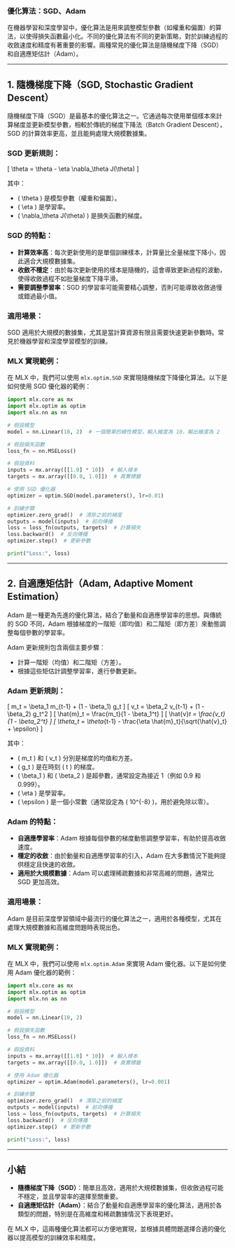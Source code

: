 ### **優化算法：SGD、Adam**

在機器學習和深度學習中，優化算法是用來調整模型參數（如權重和偏置）的算法，以使得損失函數最小化。不同的優化算法有不同的更新策略，對於訓練過程的收斂速度和精度有著重要的影響。兩種常見的優化算法是隨機梯度下降（SGD）和自適應矩估計（Adam）。

---

## **1. 隨機梯度下降（SGD, Stochastic Gradient Descent）**

隨機梯度下降（SGD）是最基本的優化算法之一。它通過每次使用單個樣本來計算梯度並更新模型參數，相較於傳統的梯度下降法（Batch Gradient Descent），SGD 的計算效率更高，並且能夠處理大規模數據集。

### **SGD 更新規則**：

\[
\theta = \theta - \eta \nabla_\theta J(\theta)
\]

其中：
- \( \theta \) 是模型參數（權重和偏置）。
- \( \eta \) 是學習率。
- \( \nabla_\theta J(\theta) \) 是損失函數的梯度。

### **SGD 的特點**：
- **計算效率高**：每次更新使用的是單個訓練樣本，計算量比全量梯度下降小，因此適合大規模數據集。
- **收斂不穩定**：由於每次更新使用的樣本是隨機的，這會導致更新過程的波動，使得收斂過程不如批量梯度下降平滑。
- **需要調整學習率**：SGD 的學習率可能需要精心調整，否則可能導致收斂過慢或錯過最小值。

### **適用場景**：
SGD 適用於大規模的數據集，尤其是當計算資源有限且需要快速更新參數時。常見於機器學習和深度學習模型的訓練。

### **MLX 實現範例**：

在 MLX 中，我們可以使用 `mlx.optim.SGD` 來實現隨機梯度下降優化算法。以下是如何使用 SGD 優化器的範例：

```python
import mlx.core as mx
import mlx.optim as optim
import mlx.nn as nn

# 假設模型
model = nn.Linear(10, 2)  # 一個簡單的線性模型，輸入維度為 10，輸出維度為 2

# 假設損失函數
loss_fn = nn.MSELoss()

# 假設資料
inputs = mx.array([[1.0] * 10])  # 輸入樣本
targets = mx.array([[0.0, 1.0]])  # 真實標籤

# 使用 SGD 優化器
optimizer = optim.SGD(model.parameters(), lr=0.01)

# 訓練步驟
optimizer.zero_grad()  # 清除之前的梯度
outputs = model(inputs)  # 前向傳播
loss = loss_fn(outputs, targets)  # 計算損失
loss.backward()  # 反向傳播
optimizer.step()  # 更新參數

print("Loss:", loss)
```

---

## **2. 自適應矩估計（Adam, Adaptive Moment Estimation）**

Adam 是一種更為先進的優化算法，結合了動量和自適應學習率的思想。與傳統的 SGD 不同，Adam 根據梯度的一階矩（即均值）和二階矩（即方差）來動態調整每個參數的學習率。

Adam 更新規則包含兩個主要步驟：
- 計算一階矩（均值）和二階矩（方差）。
- 根據這些矩估計調整學習率，進行參數更新。

### **Adam 更新規則**：

\[
m_t = \beta_1 m_{t-1} + (1 - \beta_1) g_t
\]
\[
v_t = \beta_2 v_{t-1} + (1 - \beta_2) g_t^2
\]
\[
\hat{m}_t = \frac{m_t}{1 - \beta_1^t}
\]
\[
\hat{v}_t = \frac{v_t}{1 - \beta_2^t}
\]
\[
\theta_t = \theta_{t-1} - \frac{\eta \hat{m}_t}{\sqrt{\hat{v}_t} + \epsilon}
\]

其中：
- \( m_t \) 和 \( v_t \) 分別是梯度的均值和方差。
- \( g_t \) 是在時刻 \( t \) 的梯度。
- \( \beta_1 \) 和 \( \beta_2 \) 是超參數，通常設定為接近 1（例如 0.9 和 0.999）。
- \( \eta \) 是學習率。
- \( \epsilon \) 是一個小常數（通常設定為 \( 10^{-8} \)，用於避免除以零）。

### **Adam 的特點**：
- **自適應學習率**：Adam 根據每個參數的梯度動態調整學習率，有助於提高收斂速度。
- **穩定的收斂**：由於動量和自適應學習率的引入，Adam 在大多數情況下能夠提供穩定且快速的收斂。
- **適用於大規模數據**：Adam 可以處理稀疏數據和非常高維的問題，通常比 SGD 更加高效。

### **適用場景**：
Adam 是目前深度學習領域中最流行的優化算法之一，適用於各種模型，尤其在處理大規模數據和高維度問題時表現出色。

### **MLX 實現範例**：

在 MLX 中，我們可以使用 `mlx.optim.Adam` 來實現 Adam 優化器。以下是如何使用 Adam 優化器的範例：

```python
import mlx.core as mx
import mlx.optim as optim
import mlx.nn as nn

# 假設模型
model = nn.Linear(10, 2)

# 假設損失函數
loss_fn = nn.MSELoss()

# 假設資料
inputs = mx.array([[1.0] * 10])  # 輸入樣本
targets = mx.array([[0.0, 1.0]])  # 真實標籤

# 使用 Adam 優化器
optimizer = optim.Adam(model.parameters(), lr=0.001)

# 訓練步驟
optimizer.zero_grad()  # 清除之前的梯度
outputs = model(inputs)  # 前向傳播
loss = loss_fn(outputs, targets)  # 計算損失
loss.backward()  # 反向傳播
optimizer.step()  # 更新參數

print("Loss:", loss)
```

---

## **小結**

- **隨機梯度下降（SGD）**：簡單且高效，適用於大規模數據集，但收斂過程可能不穩定，並且學習率的選擇至關重要。
- **自適應矩估計（Adam）**：結合了動量和自適應學習率的優化算法，適用於各類型的問題，特別是在高維度和稀疏數據情況下表現更好。

在 MLX 中，這兩種優化算法都可以方便地實現，並根據具體問題選擇合適的優化器以提高模型的訓練效率和精度。